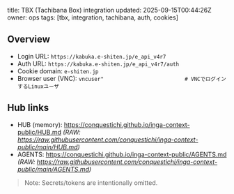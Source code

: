 title: TBX (Tachibana Box) integration
updated: 2025-09-15T00:44:26Z
owner: ops
tags: [tbx, integration, tachibana, auth, cookies]

## Overview
- Login URL: `https://kabuka.e-shiten.jp/e_api_v4r7`
- Auth  URL: `https://kabuka.e-shiten.jp/e_api_v4r7/auth`
- Cookie domain: `e-shiten.jp`
- Browser user (VNC): `vncuser"                          # VNCでログインするLinuxユーザ`

## Hub links
- HUB (memory): https://conquestichi.github.io/inga-context-public/HUB.md *(RAW: https://raw.githubusercontent.com/conquestichi/inga-context-public/main/HUB.md)*
- AGENTS:        https://conquestichi.github.io/inga-context-public/AGENTS.md *(RAW: https://raw.githubusercontent.com/conquestichi/inga-context-public/main/AGENTS.md)*

> Note: Secrets/tokens are intentionally omitted.
